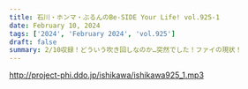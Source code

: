 ```yaml
---
title: 石川・ホンマ・ぶるんのBe-SIDE Your Life! vol.925-1
date: February 10, 2024
tags: ['2024', 'February 2024', 'vol.925']
draft: false
summary: 2/10収録！どういう吹き回しなのか…突然でした！ファイの現状！
---
```


http://project-phi.ddo.jp/ishikawa/ishikawa925_1.mp3